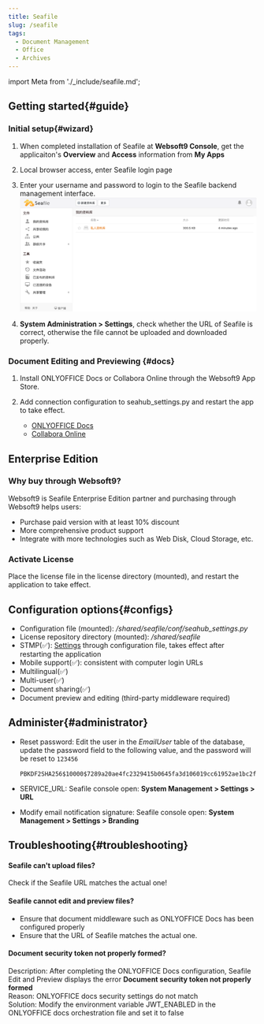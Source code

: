 ```yaml
---
title: Seafile
slug: /seafile
tags:
  - Document Management
  - Office
  - Archives
---
```


import Meta from './_include/seafile.md';

<Meta name="meta" />

## Getting started{#guide}

### Initial setup{#wizard}

1. When completed installation of Seafile at **Websoft9 Console**, get the applicaiton's **Overview** and **Access** information from **My Apps**  

2. Local browser access, enter Seafile login page

3. Enter your username and password to login to the Seafile backend management interface.
   ![Seafile Backend Interface](./assets/seafile-backend-websoft9.png)

4. **System Administration > Settings**, check whether the URL of Seafile is correct, otherwise the file cannot be uploaded and downloaded properly.


### Document Editing and Previewing {#docs}

1. Install ONLYOFFICE Docs or Collabora Online through the Websoft9 App Store.

2. Add connection configuration to seahub_settings.py and restart the app to take effect.
   - [ONLYOFFICE Docs](https://cloud.seafile.com/published/seafile-manual-cn/advanced_setup/only_office.md)
   - [Collabora Online](https://cloud.seafile.com/published/seafile-manual-cn/advanced_setup/libreoffice_online.md)

## Enterprise Edition

### Why buy through Websoft9?

Websoft9 is Seafile Enterprise Edition partner and purchasing through Websoft9 helps users:

- Purchase paid version with at least 10% discount
- More comprehensive product support
- Integrate with more technologies such as Web Disk, Cloud Storage, etc. 

### Activate License

Place the license file in the license directory (mounted), and restart the application to take effect. 

## Configuration options{#configs}

- Configuration file (mounted): */shared/seafile/conf/seahub_settings.py*
- License repository directory (mounted): */shared/seafile*
- STMP(✅): [Settings](https://cloud.seafile.com/published/seafile-manual-cn/config/sending_email.md) through configuration file, takes effect after restarting the application
- Mobile support(✅): consistent with computer login URLs
- Multilingual(✅)
- Multi-user(✅)
- Document sharing(✅)
- Document preview and editing (third-party middleware required)

## Administer{#administrator}

- Reset password: Edit the user in the *EmailUser* table of the database, update the password field to the following value, and the password will be reset to `123456`
  ```
  PBKDF2SHA256$10000$7289a20ae4fc2329415b0645fa3d106019cc61952ae1bc2f9eeef7b30dc47d88$5418ac28f06bd84f2bb701a10dbea6b0bd30676c8042e1f73b9ce12aac302a8d
  ```

- SERVICE_URL: Seafile console open: **System Management > Settings > URL**

- Modify email notification signature: Seafile console open: **System Management > Settings > Branding**

## Troubleshooting{#troubleshooting}

#### Seafile can't upload files?

Check if the Seafile URL matches the actual one!
   
#### Seafile cannot edit and preview files?

- Ensure that document middleware such as ONLYOFFICE Docs has been configured properly
- Ensure that the URL of Seafile matches the actual one.

#### Document security token not properly formed?

Description: After completing the ONLYOFFICE Docs configuration, Seafile Edit and Preview displays the error **Document security token not properly formed**   
Reason: ONLYOFFICE docs security settings do not match  
Solution: Modify the environment variable JWT_ENABLED in the ONLYOFFICE docs orchestration file and set it to false  

